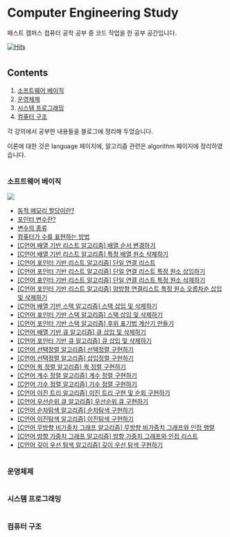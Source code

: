 # Computer Engineering Study
패스트 캠퍼스 컴퓨터 공학 공부 중 코드 작업을 한 공부 공간입니다.

[![Hits](https://hits.seeyoufarm.com/api/count/incr/badge.svg?url=https%3A%2F%2Fgithub.com%2Findeeeah%2FComputerEngineeringStudy.git&count_bg=%2379C83D&title_bg=%23555555&icon=&icon_color=%23E7E7E7&title=hits&edge_flat=false)](https://hits.seeyoufarm.com)


#

## Contents
1. [소프트웨어 베이직](#소프트웨어-베이직)
2. [운영체제](#운영체제)
3. [시스템 프로그래밍](#시스템-프로그래밍)
4. [컴퓨터 구조](#컴퓨터-구조)
 

<p>각 강의에서 공부한 내용들을 블로그에 정리해 두었습니다.</p>
<p>이론에 대한 것은 language 페이지에, 알고리즘 관련은 algorithm 페이지에 정리하였습니다.</p>

#

### 소프트웨어 베이직
<img src="https://img.shields.io/badge/C-lightgrey?style=flat&logo=C&logoColor=A8B9CC"/>

+ [동적 메모리 할당이란?](https://www.notion.so/indeeah/7a622530d7724f579fa01ce355c068c1)
+ [포인터 변수란?](https://www.notion.so/indeeah/b19fe4aa43c24378bb4793c24fd3fa47)
+ [변수의 종류](https://www.notion.so/indeeah/59c3dbddafa248a583fda6fac8d84ec6)
+ [컴퓨터가 수를 표현하는 방법](https://www.notion.so/indeeah/1d9ab8e6d0814770b149408a0b554b3a)
+ [[C언어 배열 기반 리스트 알고리즘] 배열 순서 변경하기](https://www.notion.so/indeeah/C-dabce1a7b30d4157b01e52b9ef8f033d)
+ [[C언어 배열 기반 리스트 알고리즘] 특정 배열 원소 삭제하기](https://www.notion.so/indeeah/C-a4be64df60f84bdc906e7008a3f94fc8)
+ [[C언어 포인터 기반 리스트 알고리즘] 단일 연결 리스트](https://www.notion.so/indeeah/C-ef1ba039dfb0411da22d909e4dd30570)
+ [[C언어 포인터 기반 리스트 알고리즘] 단일 연결 리스트 특정 원소 삽입하기](https://www.notion.so/indeeah/C-0f8ca30310124210be102c22f9a6bc9f)
+ [[C언어 포인터 기반 리스트 알고리즘] 단일 연결 리스트 특정 원소 삭제하기](https://www.notion.so/indeeah/C-1c28ed1f9e2949769e7dabe098531a73)
+ [[C언어 포인터 기반 리스트 알고리즘] 양방향 연결리스트 특정 원소 오름차순 삽입 및 삭제하기](https://www.notion.so/indeeah/C-6ed6cbad2c45472fbae9dab0d757c112)
+ [[C언어 배열 기반 스택 알고리즘] 스택 삽입 및 삭제하기](https://www.notion.so/indeeah/C-fe75f82206c04d2698e2c0523ed28ca2)
+ [[C언어 포인터 기반 스택 알고리즘] 스택 삽입 및 삭제하기](https://www.notion.so/indeeah/C-98a22f68e5ca4534b4bc367eb1799db7)
+ [[C언어 포인터 기반 스택 알고리즘] 후위 표기법 계산기 만들기](https://www.notion.so/indeeah/C-f6a6fe77339149dcb456a3f3a3de0060)
+ [[C언어 배열 기반 큐 알고리즘] 큐 삽입 및 삭제하기](https://www.notion.so/indeeah/C-45b7dd4fc49345e48e7f18b2461f55cb)
+ [[C언어 포인터 기반 큐 알고리즘] 큐 삽입 및 삭제하기](https://www.notion.so/indeeah/C-88fb87907afe4ea29648e5cd285fab80)
+ [[C언어 선택정렬 알고리즘] 선택정렬 구현하기](https://www.notion.so/indeeah/C-c81140da91d94d97be34d96a0627fba7)
+ [[C언어 선택정렬 알고리즘] 삽입정렬 구현하기](https://www.notion.so/indeeah/C-f3ca59bcda584a60846a64b4152bf380)
+ [[C언어 퀵 정렬 알고리즘] 퀵 정렬 구현하기](https://www.notion.so/indeeah/C-03d73284605f4bda84edb2a1fd1fbd26)
+ [[C언어 계수 정렬 알고리즘] 계수 정렬 구현하기](https://www.notion.so/indeeah/C-6448c3d7805e4b5d99156dec7466dc08)
+ [[C언어 기수 정렬 알고리즘] 기수 정렬 구현하기](https://www.notion.so/indeeah/C-e674ba0ffe3d48318eac0bab5152d8c4)
+ [[C언어 이진 트리 알고리즘] 이진 트리 구현 및 순회 구현하기](https://www.notion.so/indeeah/C-ca2d4b1476d14875b6c598fce99645fa)
+ [[C언어 우선순위 큐 알고리즘] 우선순위 큐 구현하기](https://www.notion.so/indeeah/C-e45664d9fd4d4469adf8f19703b7ce20)
+ [[C언어 순차탐색 알고리즘] 순차탐색 구현하기](https://www.notion.so/indeeah/C-6ae8b062b98a4556b094e6579a2b8500)
+ [[C언어 이진탐색 알고리즘] 이진탐색 구현하기](https://www.notion.so/indeeah/C-f61d2059516e4144ab73c58a7ff4de5e)
+ [[C언어 무방향 비가중치 그래프 알고리즘] 무방향 비가중치 그래프와 인접 행렬](https://www.notion.so/indeeah/C-0ea1f099041743f4b0dd08ff1856028a)
+ [[C언어 방향 가중치 그래프 알고리즘] 방향 가중치 그래프와 인접 리스트](https://www.notion.so/indeeah/C-cf1b1c23e45c424288600802a55f0fae)
+ [[C언어 깊이 우선 탐색 알고리즘] 깊이 우선 탐색 구현하기](https://www.notion.so/indeeah/C-a04cc2fbd0b54cabac85fac91d42489c)
#
### 운영체제
#
### 시스템 프로그래밍
#
### 컴퓨터 구조
